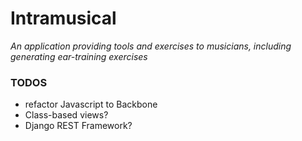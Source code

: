 # Intramusical

_An application providing tools and exercises to musicians, including generating ear-training exercises_

### TODOS
- refactor Javascript to Backbone
- Class-based views?
- Django REST Framework?
